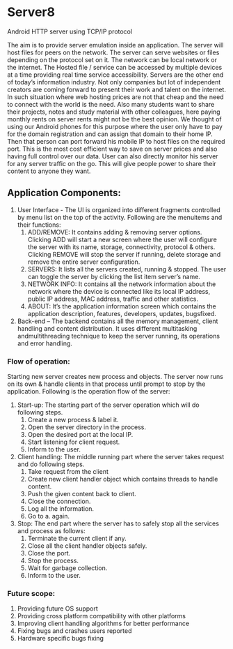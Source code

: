 # Server8
Android HTTP server using TCP/IP protocol

The aim is to provide server emulation inside an application. The server will host files for peers on the network. The server can serve 
websites or files depending on the protocol set on it. The network can be local network or the internet. The Hosted file / service can be 
accessed by multiple devices at a time providing real time service accessibility. 
	Servers are the other end of today’s information industry. Not only companies but lot of independent creators are coming forward to 
present their work and talent on the internet. In such situation where web hosting prices are not that cheap and the need to connect with 
the world is the need. Also many students want to share their projects, notes and study material with other colleagues, here paying monthly 
rents on server rents might not be the best opinion. 
	We thought of using our Android phones for this purpose where the user only have to pay for the domain registration and can assign 
that domain to their home IP. Then that person can port forward his mobile IP to host files on the required port. This is the most cost 
efficient way to save on server prices and also having full control over our data. User can also directly monitor his server for any server 
traffic on the go. This will give people power to share their content to anyone they want. 

## Application Components: 
1. 	User Interface - The UI is organized into different fragments controlled by menu list on the top of the activity. Following are the
menuitems and their functions: 
	1. 	ADD/REMOVE: It contains adding & removing server options. Clicking ADD will start a new screen where the user will configure
the server with its name, storage, connectivity, protocol & others. Clicking REMOVE will stop the server if running, delete storage and
	remove 
the entire server configuration. 
	2. 	SERVERS: It lists all the servers created, running & stopped. The user can toggle the server by clicking the list item
server’s name. 
	3. 	NETWORK INFO: It contains all the network information about the network where the device is connected like its local IP
address, public IP address, MAC address, traffic and other statistics.
	4.	ABOUT: It’s the application information screen which contains the application description, features, developers, updates,
bugsfixed. 
2.	Back-end – The backend contains all the memory management, client handling and content distribution. It uses different multitasking
andmultithreading technique to keep the server running, its operations and error handling. 

### Flow of operation: 
Starting new server creates new process and objects. The server now runs on its own & handle clients in that process 
until prompt to stop by the application. Following is the operation flow of the server: 
1.	Start-up: The starting part of the server operation which will do following steps.
	1.	Create a new process & label it. 
	2.	Open the server directory in the process. 
	3.	Open the desired port at the local IP. 
	4.	Start listening for client request. 
	5.	Inform to the user.
2.	Client handling: The middle running part where the server takes request and do following steps. 
	1.	Take request from the client 
	2.	Create new client handler object which contains threads to handle content. 
	3.	Push the given content back to client.
	4.	Close the connection.
	5.	Log all the information.
	6.	Go to a. again.
3.	Stop: The end part where the server has to safely stop all the services and process as follows: 
	1.	Terminate the current client if any. 
	2.	Close all the client handler objects safely.
	3.	Close the port.
	4.	Stop the process. 
	5.	Wait for garbage collection. 
	6.	Inform to the user. 

### Future scope:
1. 	Providing future OS support 
2.	Providing cross platform compatibility with other platforms 
3.	Improving client handling algorithms for better performance
4.	Fixing bugs and crashes users reported 
5.	Hardware specific bugs fixing 
